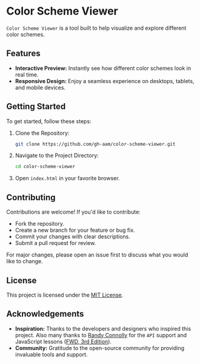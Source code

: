 # Color Scheme Viewer
`Color Scheme Viewer` is a tool built to help visualize and explore different color schemes.

## Features
- **Interactive Preview:** Instantly see how different color schemes look in real time.
- **Responsive Design:** Enjoy a seamless experience on desktops, tablets, and mobile devices.

## Getting Started
To get started, follow these steps:
1. Clone the Repository:
   ```bash
   git clone https://github.com/gh-aam/color-scheme-viewer.git
   ```
2. Navigate to the Project Directory:
   ```bash
   cd color-scheme-viewer
   ```
3. Open `index.html` in your favorite browser.

## Contributing
Contributions are welcome! If you'd like to contribute:
- Fork the repository.
- Create a new branch for your feature or bug fix.
- Commit your changes with clear descriptions.
- Submit a pull request for review.

For major changes, please open an issue first to discuss what you would like to change.

## License
This project is licensed under the [MIT License](https://github.com/gh-aam/color-scheme-viewer/blob/main/LICENSE).

## Acknowledgements
- **Inspiration:** Thanks to the developers and designers who inspired this project. Also many thanks to [Randy Connolly](https://www.randyconnolly.com/) for the `API` support and JavaScript lessons ([FWD, 3rd Edition](https://www.pearson.com/en-us/subject-catalog/p/fundamentals-of-web-development/P200000003214/9780136792857)).
- **Community:** Gratitude to the open-source community for providing invaluable tools and support.
